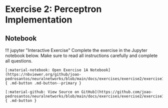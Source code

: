 # Exercise 2: Perceptron Implementation

## Notebook

!!! jupyter "Interactive Exercise"
    Complete the exercise in the Jupyter notebook below. Make sure to read all instructions carefully and complete all questions.

    [:material-notebook: Open Exercise 1A Notebook](https://nbviewer.org/github/joao-pedrosantos/neuralnetworks/blob/main/docs/exercises/exercise2/exercise1.ipynb){ .md-button .md-button--primary }

    [:material-github: View Source on GitHub](https://github.com/joao-pedrosantos/neuralnetworks/blob/main/docs/exercises/exercise2/exercise1.ipynb){ .md-button }

